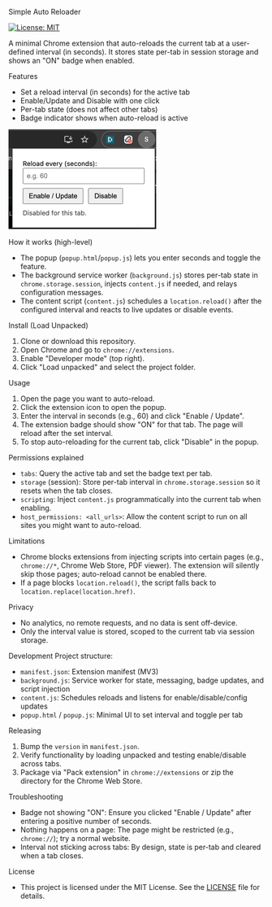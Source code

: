 Simple Auto Reloader

[![License: MIT](https://img.shields.io/badge/License-MIT-yellow.svg)](LICENSE)

A minimal Chrome extension that auto-reloads the current tab at a user-defined interval (in seconds). It stores state per-tab in session storage and shows an "ON" badge when enabled.

Features
- Set a reload interval (in seconds) for the active tab
- Enable/Update and Disable with one click
- Per-tab state (does not affect other tabs)
- Badge indicator shows when auto-reload is active

![Extension popup showing controls](docs/extension-popup.png)

How it works (high-level)
- The popup (`popup.html`/`popup.js`) lets you enter seconds and toggle the feature.
- The background service worker (`background.js`) stores per-tab state in `chrome.storage.session`, injects `content.js` if needed, and relays configuration messages.
- The content script (`content.js`) schedules a `location.reload()` after the configured interval and reacts to live updates or disable events.

Install (Load Unpacked)
1. Clone or download this repository.
2. Open Chrome and go to `chrome://extensions`.
3. Enable "Developer mode" (top right).
4. Click "Load unpacked" and select the project folder.

Usage
1. Open the page you want to auto-reload.
2. Click the extension icon to open the popup.
3. Enter the interval in seconds (e.g., 60) and click "Enable / Update".
4. The extension badge should show "ON" for that tab. The page will reload after the set interval.
5. To stop auto-reloading for the current tab, click "Disable" in the popup.

Permissions explained
- `tabs`: Query the active tab and set the badge text per tab.
- `storage` (session): Store per-tab interval in `chrome.storage.session` so it resets when the tab closes.
- `scripting`: Inject `content.js` programmatically into the current tab when enabling.
- `host_permissions: <all_urls>`: Allow the content script to run on all sites you might want to auto-reload.

Limitations
- Chrome blocks extensions from injecting scripts into certain pages (e.g., `chrome://*`, Chrome Web Store, PDF viewer). The extension will silently skip those pages; auto-reload cannot be enabled there.
- If a page blocks `location.reload()`, the script falls back to `location.replace(location.href)`.

Privacy
- No analytics, no remote requests, and no data is sent off-device.
- Only the interval value is stored, scoped to the current tab via session storage.

Development
Project structure:
- `manifest.json`: Extension manifest (MV3)
- `background.js`: Service worker for state, messaging, badge updates, and script injection
- `content.js`: Schedules reloads and listens for enable/disable/config updates
- `popup.html` / `popup.js`: Minimal UI to set interval and toggle per tab

Releasing
1. Bump the `version` in `manifest.json`.
2. Verify functionality by loading unpacked and testing enable/disable across tabs.
3. Package via "Pack extension" in `chrome://extensions` or zip the directory for the Chrome Web Store.

Troubleshooting
- Badge not showing "ON": Ensure you clicked "Enable / Update" after entering a positive number of seconds.
- Nothing happens on a page: The page might be restricted (e.g., `chrome://`); try a normal website.
- Interval not sticking across tabs: By design, state is per-tab and cleared when a tab closes.

License
- This project is licensed under the MIT License. See the [LICENSE](LICENSE) file for details.


